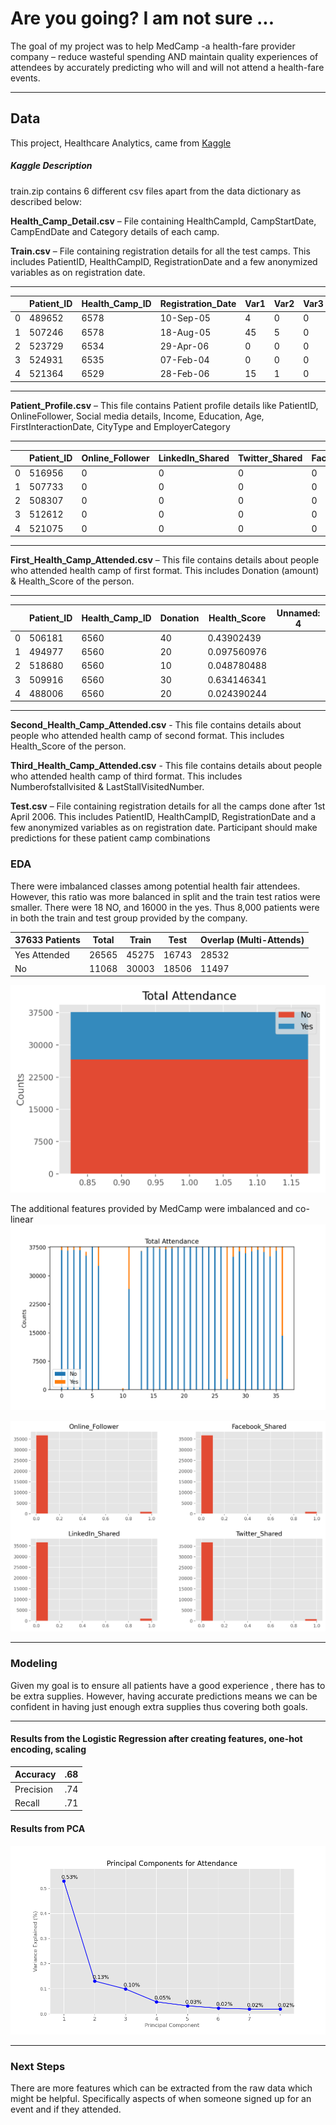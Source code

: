 # Are you going? I am not sure ... 

The goal of my project was to help MedCamp -a health-fare provider company – reduce wasteful spending AND maintain quality experiences of attendees by accurately predicting who will and will not attend a health-fare events. 

--- 

## Data 
This project, Healthcare Analytics, came from [Kaggle](https://www.kaggle.com/vin1234/janatahack-healthcare-analytics?select=Train) 

##### Kaggle Description 

train.zip contains 6 different csv files apart from the data dictionary as described below:

**Health_Camp_Detail.csv** – File containing HealthCampId, CampStartDate, CampEndDate and Category details of each camp.

**Train.csv** – File containing registration details for all the test camps. This includes PatientID, HealthCampID, RegistrationDate and a few anonymized variables as on registration date.

---

|   | Patient_ID | Health_Camp_ID | Registration_Date | Var1 | Var2 | Var3 | Var4 | Var5 |
|---|------------|----------------|-------------------|------|------|------|------|------|
| 0 | 489652     | 6578           | 10-Sep-05         | 4    | 0    | 0    | 0    | 2    |
| 1 | 507246     | 6578           | 18-Aug-05         | 45   | 5    | 0    | 0    | 7    |
| 2 | 523729     | 6534           | 29-Apr-06         | 0    | 0    | 0    | 0    | 0    |
| 3 | 524931     | 6535           | 07-Feb-04         | 0    | 0    | 0    | 0    | 0    |
| 4 | 521364     | 6529           | 28-Feb-06         | 15   | 1    | 0    | 0    | 7    | 

--- 

**Patient_Profile.csv** – This file contains Patient profile details like PatientID, OnlineFollower, Social media details, Income, Education, Age, FirstInteractionDate, CityType and EmployerCategory

--- 
|   | Patient_ID | Online_Follower | LinkedIn_Shared | Twitter_Shared | Facebook_Shared | Income | Education_Score | Age | First_Interaction | City_Type | Employer_Category |
|---|------------|-----------------|-----------------|----------------|-----------------|--------|-----------------|-----|-------------------|-----------|-------------------|
| 0 | 516956     | 0               | 0               | 0              | 0               | 1      | 90              | 39  | 18-Jun-03         |           | Software Industry |
| 1 | 507733     | 0               | 0               | 0              | 0               | 1      | None            | 40  | 20-Jul-03         | H         | Software Industry |
| 2 | 508307     | 0               | 0               | 0              | 0               | 3      | 87              | 46  | 02-Nov-02         | D         | BFSI              |
| 3 | 512612     | 0               | 0               | 0              | 0               | 1      | 75              | 47  | 02-Nov-02         | D         | Education         |
| 4 | 521075     | 0               | 0               | 0              | 0               | 3      | None            | 80  | 24-Nov-02         | H         | Others            

 ---      

**First_Health_Camp_Attended.csv** – This file contains details about people who attended health camp of first format. This includes Donation (amount) & Health_Score of the person.

--- 

|   | Patient_ID | Health_Camp_ID | Donation | Health_Score | Unnamed: 4 |
|---|------------|----------------|----------|--------------|------------|
| 0 | 506181     | 6560           | 40       | 0.43902439   |            |
| 1 | 494977     | 6560           | 20       | 0.097560976  |            |
| 2 | 518680     | 6560           | 10       | 0.048780488  |            |
| 3 | 509916     | 6560           | 30       | 0.634146341  |            |
| 4 | 488006     | 6560           | 20       | 0.024390244  |            |

---

**Second_Health_Camp_Attended.csv** - This file contains details about people who attended health camp of second format. This includes Health_Score of the person.

**Third_Health_Camp_Attended.csv** - This file contains details about people who attended health camp of third format. This includes Numberofstallvisited & LastStallVisitedNumber.

**Test.csv** – File containing registration details for all the camps done after 1st April 2006. This includes PatientID, HealthCampID, RegistrationDate and a few anonymized variables as on registration date. Participant should make predictions for these patient camp combinations


### EDA

There were imbalanced classes among potential health fair attendees. However, this ratio was more balanced in split and the train test ratios were smaller.
There were 18 NO, and 16000 in the yes. Thus 8,000 patients were in both the train and test group provided by the company.  

| 37633 Patients | Total | Train | Test  | Overlap (Multi-Attends)  |
|----------------|-------|-------|-------|--------------------------|
| Yes Attended   | 26565 | 45275 | 16743 | 28532                    |
| No             | 11068 | 30003 | 18506 | 11497                    | 

![]( https://github.com/AChezick/Capstone2/blob/main/images/attendance_counts.png ) 

The additional features provided by MedCamp were imbalanced and co-linear  
![]( https://github.com/AChezick/Capstone2/blob/main/images/all_stacked_bar1.png ) 

![]( https://github.com/AChezick/Capstone2/blob/main/images/hist_online_features.png ) 


---


### Modeling 

Given my goal is to ensure all patients have a good experience , there has to be extra supplies. However, having accurate predictions means we can be confident in having just enough extra supplies thus covering both goals. 

--- 

#### Results from the Logistic Regression after creating features, one-hot encoding, scaling 

| Accuracy   | .68 |
|------------|-----|
| Precision  | .74 |
| Recall     | .71 |


#### Results from PCA 
![]( https://github.com/AChezick/Capstone2/blob/main/images/PCA_7.png ) 

---
 

### Next Steps
There are more features which can be extracted from the raw data which might be helpful. Specifically aspects of when someone signed up for an event and if they attended. 
